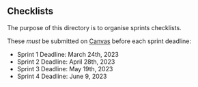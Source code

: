 ## Checklists

The purpose of this directory is to organise sprints checklists.

These *must* be submitted on [Canvas](https://canvas.lms.unimelb.edu.au/courses/151212/assignments) before each sprint deadline: 

* Sprint 1 Deadline: March 24th, 2023  
* Sprint 2 Deadline: April 28th, 2023   
* Sprint 3 Deadline: May 19th, 2023   
* Sprint 4 Deadline: June 9, 2023  
